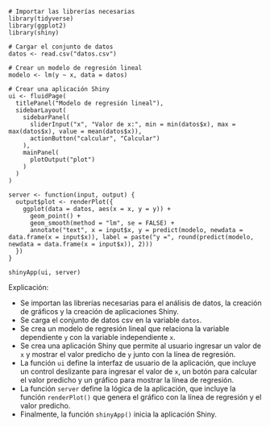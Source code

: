 ```
# Importar las librerías necesarias
library(tidyverse)
library(ggplot2)
library(shiny)

# Cargar el conjunto de datos
datos <- read.csv("datos.csv")

# Crear un modelo de regresión lineal
modelo <- lm(y ~ x, data = datos)

# Crear una aplicación Shiny
ui <- fluidPage(
  titlePanel("Modelo de regresión lineal"),
  sidebarLayout(
    sidebarPanel(
      sliderInput("x", "Valor de x:", min = min(datos$x), max = max(datos$x), value = mean(datos$x)),
      actionButton("calcular", "Calcular")
    ),
    mainPanel(
      plotOutput("plot")
    )
  )
)

server <- function(input, output) {
  output$plot <- renderPlot({
    ggplot(data = datos, aes(x = x, y = y)) +
      geom_point() +
      geom_smooth(method = "lm", se = FALSE) +
      annotate("text", x = input$x, y = predict(modelo, newdata = data.frame(x = input$x)), label = paste("y =", round(predict(modelo, newdata = data.frame(x = input$x)), 2)))
  })
}

shinyApp(ui, server)
```

Explicación:

* Se importan las librerías necesarias para el análisis de datos, la creación de gráficos y la creación de aplicaciones Shiny.
* Se carga el conjunto de datos csv en la variable `datos`.
* Se crea un modelo de regresión lineal que relaciona la variable dependiente `y` con la variable independiente `x`.
* Se crea una aplicación Shiny que permite al usuario ingresar un valor de `x` y mostrar el valor predicho de `y` junto con la línea de regresión.
* La función `ui` define la interfaz de usuario de la aplicación, que incluye un control deslizante para ingresar el valor de `x`, un botón para calcular el valor predicho y un gráfico para mostrar la línea de regresión.
* La función `server` define la lógica de la aplicación, que incluye la función `renderPlot()` que genera el gráfico con la línea de regresión y el valor predicho.
* Finalmente, la función `shinyApp()` inicia la aplicación Shiny.